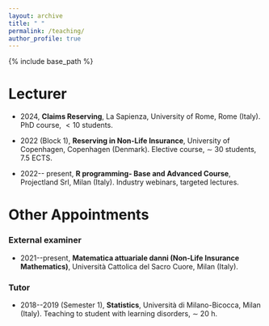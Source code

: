 ```yaml
---
layout: archive
title: " "
permalink: /teaching/
author_profile: true
---
```


{% include base_path %}


# Lecturer

* 2024, **Claims Reserving**, La Sapienza, University of Rome, Rome (Italy). PhD course, $<10$ students.

* 2022 (Block 1), **Reserving in Non-Life Insurance**, University of Copenhagen, Copenhagen (Denmark). Elective course, $\sim$ 30 students, 7.5 ECTS.

* 2022-- present, **R programming- Base and Advanced Course**, Projectland Srl, Milan (Italy). Industry webinars, targeted lectures.

# Other Appointments

### External examiner

* 2021--present,  **Matematica attuariale danni (Non-Life Insurance Mathematics)**, Università Cattolica del Sacro Cuore, Milan (Italy).

### Tutor

* 2018--2019 (Semester 1), **Statistics**, Università di Milano-Bicocca, Milan (Italy). Teaching to student with learning disorders, $\sim$ 20 h.

